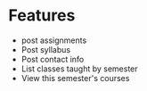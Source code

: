 # Features

- post assignments
- Post syllabus
- Post contact info
- List classes taught by semester
- View this semester's courses
